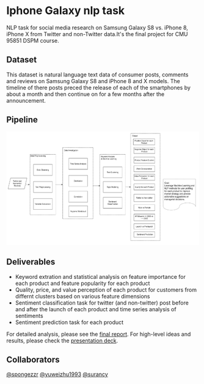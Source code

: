 # Iphone Galaxy nlp task

NLP task for social media research on Samsung Galaxy S8 vs. iPhone 8, iPhone X from Twitter and non-Twitter data.It's the final project for CMU 95851 DSPM course.

## Dataset
This dataset is natural language text data of consumer posts, comments and reviews on Samsung Galaxy S8 and iPhone 8 and X models. The timeline of there posts preced the release of each of the smartphones by about a month and then continue on for a few months after the announcement.

## Pipeline
![Image](https://github.com/yuweizhu1993/iphone_galaxy_nlp_task/blob/master/pipeline_flowchat.png)

## Deliverables
- Keyword extration and statistical analysis on feature importance for each product and feature popularity for each product
- Quality, price, and value perception of each product for customers from differnt clusters based on various feature dimensions
- Sentiment classification task for twitter (and non-twitter) post before and after the launch of each product and time series analysis of sentiments
- Sentiment prediction task for each product

For detailed analysis, please see the [final report](https://github.com/yuweizhu1993/iphone_galaxy_nlp_task/blob/master/DSPM%20Final%20Report.pdf). For high-level ideas and results, please check the [presentation deck](https://github.com/yuweizhu1993/iphone_galaxy_nlp_task/blob/master/Final%20Presentation%20-%20social%20media%20analysis.pdf).


## Collaborators
[@spongezzr](https://github.com/spongezzr)
[@yuweizhu1993](https://github.com/yuweizhu1993)
[@surancy](https://github.com/surancy)
